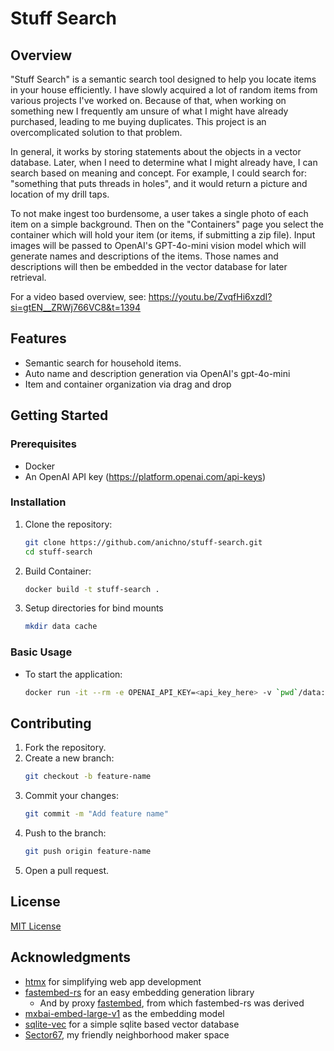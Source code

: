 # Stuff Search

## Overview
"Stuff Search" is a semantic search tool designed to help you locate items in your house efficiently. I have slowly acquired a lot of random items from various projects I've worked on. Because of that, when working on something new I frequently am unsure of what I might have already purchased, leading to me buying duplicates. This project is an overcomplicated solution to that problem.

In general, it works by storing statements about the objects in a vector database. Later, when I need to determine what I might already have, I can search based on meaning and concept. For example, I could search for: "something that puts threads in holes", and it would return a picture and location of my drill taps.

To not make ingest too burdensome, a user takes a single photo of each item on a simple background. Then on the "Containers" page you select the container which will hold your item (or items, if submitting a zip file). Input images will be passed to OpenAI's GPT-4o-mini vision model which will generate names and descriptions of the items. Those names and descriptions will then be embedded in the vector database for later retrieval.

For a video based overview, see: https://youtu.be/ZvqfHi6xzdI?si=gtEN__ZRWj766VC8&t=1394


## Features
- Semantic search for household items.
- Auto name and description generation via OpenAI's gpt-4o-mini
- Item and container organization via drag and drop

## Getting Started

### Prerequisites
- Docker
- An OpenAI API key (https://platform.openai.com/api-keys)

### Installation
1. Clone the repository:
   ```bash
   git clone https://github.com/anichno/stuff-search.git
   cd stuff-search
   ```
2. Build Container:
   ```bash
   docker build -t stuff-search .
   ```
3. Setup directories for bind mounts
   ```bash
   mkdir data cache
   ```

### Basic Usage
- To start the application:
  ```bash
  docker run -it --rm -e OPENAI_API_KEY=<api_key_here> -v `pwd`/data:/data -v `pwd`/cache:/cache stuff-search
  ```

## Contributing
1. Fork the repository.
2. Create a new branch:
   ```bash
   git checkout -b feature-name
   ```
3. Commit your changes:
   ```bash
   git commit -m "Add feature name"
   ```
4. Push to the branch:
   ```bash
   git push origin feature-name
   ```
5. Open a pull request.

## License
[MIT License](./LICENSE)

## Acknowledgments
- [htmx](https://htmx.org/) for simplifying web app development
- [fastembed-rs](https://github.com/Anush008/fastembed-rs) for an easy embedding generation library
    - And by proxy [fastembed](https://github.com/qdrant/fastembed), from which fastembed-rs was derived
- [mxbai-embed-large-v1](https://www.mixedbread.ai/blog/mxbai-embed-large-v1) as the embedding model
- [sqlite-vec](https://github.com/asg017/sqlite-vec) for a simple sqlite based vector database
- [Sector67](https://www.sector67.org/blog/), my friendly neighborhood maker space
